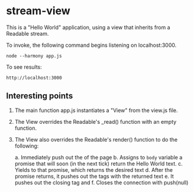 # stream-view

This is a "Hello World" application, using a view that inherits from a Readable stream. 

To invoke, the following command begins listening on localhost:3000.

    node --harmony app.js

To see results:

    http://localhost:3000

## Interesting points

1. The main function app.js instantiates a "View" from the view.js file.
2. The View overrides the Readable's _read() function with an empty function.
3. The View also overrides the Readable's render() function to do the following:

    a. Immediately push out the <head> of the page
    b. Assigns to `body` variable a promise that will soon (in the next tick) return the Hello World text.
    c. Yields to that promise, which returns the desired text
    d. After the promise returns, it pushes out the <body> tags with the returned text
    e. It pushes out the closing </html> tag and
    f. Closes the connection with push(null)
